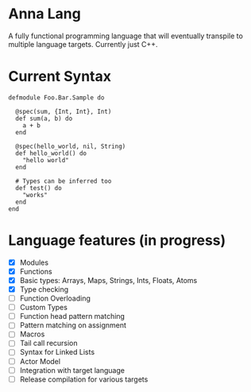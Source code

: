 # Anna Lang

A fully functional programming language that will eventually transpile
to multiple language targets. Currently just C++.

# Current Syntax

```
defmodule Foo.Bar.Sample do

  @spec(sum, {Int, Int}, Int)
  def sum(a, b) do
    a + b
  end

  @spec(hello_world, nil, String)
  def hello_world() do
    "hello world"
  end
  
  # Types can be inferred too
  def test() do
    "works"
  end
end
```

# Language features (in progress)

- [x] Modules
- [x] Functions
- [x] Basic types: Arrays, Maps, Strings, Ints, Floats, Atoms
- [x] Type checking
- [ ] Function Overloading
- [ ] Custom Types
- [ ] Function head pattern matching
- [ ] Pattern matching on assignment
- [ ] Macros
- [ ] Tail call recursion
- [ ] Syntax for Linked Lists 
- [ ] Actor Model
- [ ] Integration with target language 
- [ ] Release compilation for various targets
